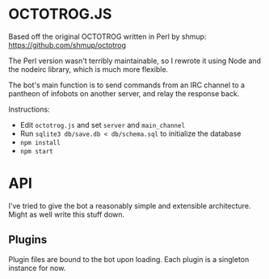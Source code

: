 OCTOTROG.JS
===========

Based off the original OCTOTROG written in Perl by shmup:
https://github.com/shmup/octotrog

The Perl version wasn't terribly maintainable, so I rewrote it using Node and
the nodeirc library, which is much more flexible.

The bot's main function is to send commands from an IRC channel to a pantheon
of infobots on another server, and relay the response back.

Instructions:

 * Edit `octotrog.js` and set `server` and `main_channel`
 * Run `sqlite3 db/save.db < db/schema.sql` to initialize the database
 * `npm install`
 * `npm start`

API
===
I've tried to give the bot a reasonably simple and extensible architecture.  Might as well write this stuff down.

Plugins
-------
Plugin files are bound to the bot upon loading.  Each plugin is a singleton instance for now.
